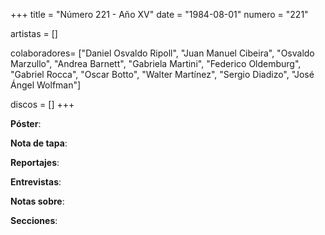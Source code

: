 +++
title = "Número 221 - Año XV"
date = "1984-08-01"
numero = "221"

artistas = []

colaboradores= ["Daniel Osvaldo Ripoll", "Juan Manuel Cibeira", "Osvaldo Marzullo", "Andrea Barnett", "Gabriela Martini", "Federico Oldemburg", "Gabriel Rocca", "Oscar Botto", "Walter Martínez", "Sergio Diadizo", "José Ángel Wolfman"]

discos = []
+++

**Póster**: 

**Nota de tapa**: 

**Reportajes**: 

**Entrevistas**: 

**Notas sobre**:

**Secciones**:
